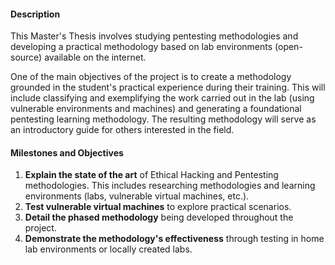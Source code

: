#### Description

This Master's Thesis involves studying pentesting methodologies and developing a practical methodology based on lab environments (open-source) available on the internet.

One of the main objectives of the project is to create a methodology grounded in the student's practical experience during their training. This will include classifying and exemplifying the work carried out in the lab (using vulnerable environments and machines) and generating a foundational pentesting learning methodology. The resulting methodology will serve as an introductory guide for others interested in the field.

#### Milestones and Objectives

1. **Explain the state of the art** of Ethical Hacking and Pentesting methodologies. This includes researching methodologies and learning environments (labs, vulnerable virtual machines, etc.).
2. **Test vulnerable virtual machines** to explore practical scenarios.
3. **Detail the phased methodology** being developed throughout the project.
4. **Demonstrate the methodology's effectiveness** through testing in home lab environments or locally created labs.
